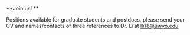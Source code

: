 **Join us! **

Positions available for graduate students and postdocs, please send your CV and names/contacts of three references to Dr. Li at lli18@uwyo.edu


